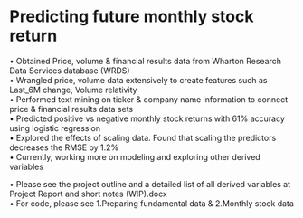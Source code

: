 # Predicting future monthly stock return

•	Obtained Price, volume & financial results data from Wharton Research Data Services database (WRDS)\
•	Wrangled price, volume data extensively to create features such as Last_6M change, Volume relativity\
•	Performed text mining on ticker & company name information to connect price & financial results data sets\
•	Predicted positive vs negative monthly stock returns with 61% accuracy using logistic regression\
•	Explored the effects of scaling data. Found that scaling the predictors decreases the RMSE by 1.2%\
•	Currently, working more on modeling and exploring other derived variables

•	Please see the project outline and a detailed list of all derived variables at Project Report and short notes (WIP).docx\
•	For code, please see 1.Preparing fundamental data & 2.Monthly stock data

